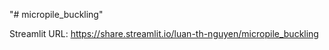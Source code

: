 "# micropile_buckling" 

Streamlit URL: https://share.streamlit.io/luan-th-nguyen/micropile_buckling
